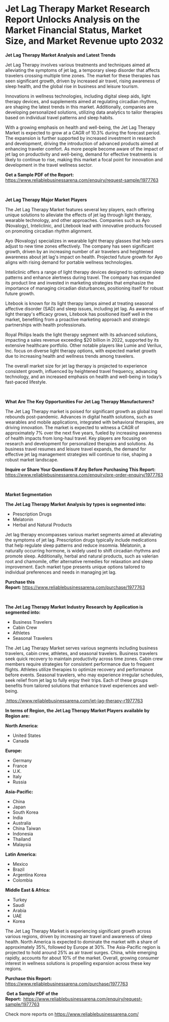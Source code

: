 <p><h1>Jet Lag Therapy Market Research Report Unlocks Analysis on the Market Financial Status, Market Size, and Market Revenue upto 2032</h1></p><p><strong>Jet Lag Therapy Market Analysis and Latest Trends</strong></p>
<p><p>Jet Lag Therapy involves various treatments and techniques aimed at alleviating the symptoms of jet lag, a temporary sleep disorder that affects travelers crossing multiple time zones. The market for these therapies has seen significant growth, driven by increased air travel, rising awareness of sleep health, and the global rise in business and leisure tourism. </p><p>Innovations in wellness technologies, including digital sleep aids, light therapy devices, and supplements aimed at regulating circadian rhythms, are shaping the latest trends in this market. Additionally, companies are developing personalized solutions, utilizing data analytics to tailor therapies based on individual travel patterns and sleep habits.</p><p>With a growing emphasis on health and well-being, the Jet Lag Therapy Market is expected to grow at a CAGR of 10.3% during the forecast period. The expansion is further supported by increased investment in research and development, driving the introduction of advanced products aimed at enhancing traveler comfort. As more people become aware of the impact of jet lag on productivity and well-being, demand for effective treatments is likely to continue to rise, making this market a focal point for innovation and development in the travel wellness sector.</p></p>
<p><strong>Get a Sample PDF of the Report:&nbsp;</strong> <a href="https://www.reliablebusinessarena.com/enquiry/request-sample/1977763?utm_campaign=2739&utm_medium=2&utm_source=Github&utm_content=ia&utm_term=03032025&utm_id=jet-lag-therapy">https://www.reliablebusinessarena.com/enquiry/request-sample/1977763</a></p>
<p>&nbsp;</p>
<p><strong>Jet Lag Therapy Major Market Players</strong></p>
<p><p>The Jet Lag Therapy Market features several key players, each offering unique solutions to alleviate the effects of jet lag through light therapy, wearable technology, and other approaches. Companies such as Ayo (Novalogy), Inteliclinic, and Litebook lead with innovative products focused on promoting circadian rhythm alignment.</p><p>Ayo (Novalogy) specializes in wearable light therapy glasses that help users adjust to new time zones effectively. The company has seen significant growth, driven by an increasing number of air travelers and heightened awareness about jet lag's impact on health. Projected future growth for Ayo aligns with rising demand for portable wellness technologies.</p><p>Inteliclinic offers a range of light therapy devices designed to optimize sleep patterns and enhance alertness during travel. The company has expanded its product line and invested in marketing strategies that emphasize the importance of managing circadian disturbances, positioning itself for robust future growth.</p><p>Litebook is known for its light therapy lamps aimed at treating seasonal affective disorder (SAD) and sleep issues, including jet lag. As awareness of light therapy's efficacy grows, Litebook has positioned itself well in the market, benefiting from a proactive marketing approach and strategic partnerships with health professionals.</p><p>Royal Philips leads the light therapy segment with its advanced solutions, impacting a sales revenue exceeding $20 billion in 2022, supported by its extensive healthcare portfolio. Other notable players like Lumie and Verilux, Inc. focus on diverse light therapy options, with expected market growth due to increasing health and wellness trends among travelers.</p><p>The overall market size for jet lag therapy is projected to experience consistent growth, influenced by heightened travel frequency, advancing technology, and an increased emphasis on health and well-being in today’s fast-paced lifestyle.</p></p>
<p>&nbsp;</p>
<p><strong>What Are The Key Opportunities For Jet Lag Therapy Manufacturers?</strong></p>
<p><p>The Jet Lag Therapy market is poised for significant growth as global travel rebounds post-pandemic. Advances in digital health solutions, such as wearables and mobile applications, integrated with behavioral therapies, are driving innovation. The market is expected to witness a CAGR of approximately 7% over the next five years, fueled by increasing awareness of health impacts from long-haul travel. Key players are focusing on research and development for personalized therapies and solutions. As business travel resumes and leisure travel expands, the demand for effective jet lag management strategies will continue to rise, shaping a robust market landscape.</p></p>
<p><strong>Inquire or Share Your Questions If Any Before Purchasing This Report:</strong> <a href="https://www.reliablebusinessarena.com/enquiry/pre-order-enquiry/1977763?utm_campaign=2739&utm_medium=2&utm_source=Github&utm_content=ia&utm_term=03032025&utm_id=jet-lag-therapy">https://www.reliablebusinessarena.com/enquiry/pre-order-enquiry/1977763</a></p>
<p>&nbsp;</p>
<p><strong>Market Segmentation</strong></p>
<p><strong>The Jet Lag Therapy Market Analysis by types is segmented into:</strong></p>
<p><ul><li>Prescription Drugs</li><li>Melatonin</li><li>Herbal and Natural Products</li></ul></p>
<p><p>Jet lag therapy encompasses various market segments aimed at alleviating the symptoms of jet lag. Prescription drugs typically include medications that help regulate sleep patterns and reduce insomnia. Melatonin, a naturally occurring hormone, is widely used to shift circadian rhythms and promote sleep. Additionally, herbal and natural products, such as valerian root and chamomile, offer alternative remedies for relaxation and sleep improvement. Each market type presents unique options tailored to individual preferences and needs in managing jet lag.</p></p>
<p><strong>Purchase this Report:&nbsp;</strong><a href="https://www.reliablebusinessarena.com/purchase/1977763?utm_campaign=2739&utm_medium=2&utm_source=Github&utm_content=ia&utm_term=03032025&utm_id=jet-lag-therapy">https://www.reliablebusinessarena.com/purchase/1977763</a></p>
<p>&nbsp;</p>
<p><strong>The Jet Lag Therapy Market Industry Research by Application is segmented into:</strong></p>
<p><ul><li>Business Travelers</li><li>Cabin Crew</li><li>Athletes</li><li>Seasonal Travelers</li></ul></p>
<p><p>The Jet Lag Therapy Market serves various segments including business travelers, cabin crew, athletes, and seasonal travelers. Business travelers seek quick recovery to maintain productivity across time zones. Cabin crew members require strategies for consistent performance due to frequent flights. Athletes utilize therapies to optimize recovery and performance before events. Seasonal travelers, who may experience irregular schedules, seek relief from jet lag to fully enjoy their trips. Each of these groups benefits from tailored solutions that enhance travel experiences and well-being.</p></p>
<p><a href="https://www.reliablebusinessarena.com/jet-lag-therapy-r1977763?utm_campaign=2739&utm_medium=2&utm_source=Github&utm_content=ia&utm_term=03032025&utm_id=jet-lag-therapy">&nbsp;https://www.reliablebusinessarena.com/jet-lag-therapy-r1977763</a></p>
<p><strong>In terms of Region, the Jet Lag Therapy Market Players available by Region are:</strong></p>
<p>
    <p> <strong> North America: </strong>
        <ul>
            <li>United States</li>
            <li>Canada</li>
        </ul>
        </p> 
    <p> <strong> Europe: </strong>
        <ul>
            <li>Germany</li>
            <li>France</li>
            <li>U.K.</li>
            <li>Italy</li>
            <li>Russia</li>
        </ul>
        </p> 
    <p> <strong> Asia-Pacific: </strong>
        <ul>
            <li>China</li>
            <li>Japan</li>
            <li>South Korea</li>
            <li>India</li>
            <li>Australia</li>
            <li>China Taiwan</li>
            <li>Indonesia</li>
            <li>Thailand</li>
            <li>Malaysia</li>
        </ul>
        </p> 
    <p> <strong> Latin America: </strong>
        <ul>
            <li>Mexico</li>
            <li>Brazil</li>
            <li>Argentina Korea</li>
            <li>Colombia</li>
        </ul>
        </p> 
    <p> <strong> Middle East & Africa: </strong>
        <ul>
            <li>Turkey</li>
            <li>Saudi</li>
            <li>Arabia</li>
            <li>UAE</li>
            <li>Korea</li>
        </ul>
    </p>
    </p>
<p><p>The Jet Lag Therapy Market is experiencing significant growth across various regions, driven by increasing air travel and awareness of sleep health. North America is expected to dominate the market with a share of approximately 35%, followed by Europe at 30%. The Asia-Pacific region is projected to hold around 25% as air travel surges. China, while emerging rapidly, accounts for about 10% of the market. Overall, growing consumer interest in wellness solutions is propelling expansion across these key regions.</p></p>
<p><strong>Purchase this Report: </strong><a href="https://www.reliablebusinessarena.com/purchase/1977763?utm_campaign=2739&utm_medium=2&utm_source=Github&utm_content=ia&utm_term=03032025&utm_id=jet-lag-therapy">https://www.reliablebusinessarena.com/purchase/1977763</a></p>
<p>&nbsp;<strong>Get a Sample PDF of the Report:&nbsp;&nbsp;</strong><a href="https://www.reliablebusinessarena.com/enquiry/request-sample/1977763?utm_campaign=2739&utm_medium=2&utm_source=Github&utm_content=ia&utm_term=03032025&utm_id=jet-lag-therapy">https://www.reliablebusinessarena.com/enquiry/request-sample/1977763</a></p>
<p><strong></strong></p>
<p>Check more reports on <a href="https://www.reliablebusinessarena.com/?utm_campaign=2739&utm_medium=2&utm_source=Github&utm_content=ia&utm_term=03032025&utm_id=jet-lag-therapy">https://www.reliablebusinessarena.com/</a></p>